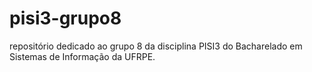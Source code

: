# pisi3-grupo8
repositório dedicado ao grupo 8 da disciplina PISI3 do Bacharelado em Sistemas de Informação da UFRPE.
